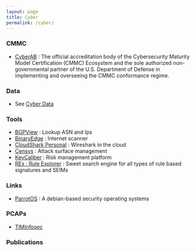 ```yaml
---
layout: page
title: Cyber
permalink: /cyber/
---
```



### CMMC
  * [CyberAB](https://cyberab.org/) : The official accreditation body of the Cybersecurity Maturity Model Certification (CMMC) Ecosystem and the sole authorized non-governmental partner of the U.S. Department of Defense in implementing and overseeing the CMMC conformance regime.

### Data

  * See [Cyber Data](https://stevehenderson.github.io/data/)

### Tools

  * [BGPView](https://bgpview.io/) : Lookup ASN and Ips
  * [BinaryEdge](https://www.binaryedge.io/) : Internet scanner
  * [CloudShark Personal](https://www.cloudshark.org/login) : Wireshark in the cloud
  * [Censys](https://censys.io/) : Attack surface management
  * [KeyCaliber](https://www.keycaliber.com/) : Risk management platform
  * [REx : Rule Explorer](https://rulexplorer.io/) : Sweet search engine for all types of rule based signatures and SEIMs

### Links

   * [ParrotOS](https://parrotsec.org/) : A debian-based security operating systems


### PCAPs

   * [TIMInfosec](https://github.com/neu5ron/TMInfosec/blob/master/Datasets/PCAPs.md)


### Publications



